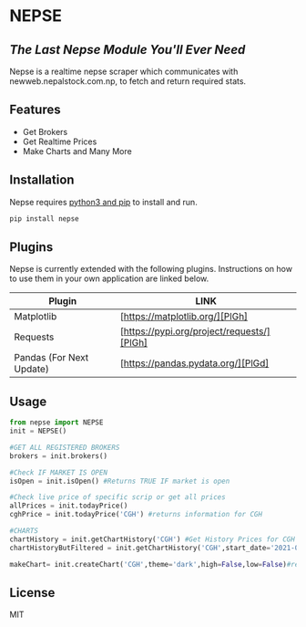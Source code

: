 # NEPSE
## _The Last Nepse Module You'll Ever Need_

Nepse is a realtime nepse scraper which communicates with newweb.nepalstock.com.np, to fetch and return required stats.


## Features

- Get Brokers
- Get Realtime Prices
- Make Charts and Many More



## Installation

Nepse requires [python3 and pip](http://python.org/) to install and run.

```sh
pip install nepse
```


## Plugins

Nepse is currently extended with the following plugins.
Instructions on how to use them in your own application are linked below.

| Plugin | LINK |
| ------ | ------ |
| Matplotlib | [https://matplotlib.org/][PlGh]|
| Requests | [https://pypi.org/project/requests/][PlGh] |
| Pandas (For Next Update) | [https://pandas.pydata.org/][PlGd] |

## Usage


```py
from nepse import NEPSE
init = NEPSE()

#GET ALL REGISTERED BROKERS
brokers = init.brokers()

#Check IF MARKET IS OPEN
isOpen = init.isOpen() #Returns TRUE IF market is open

#Check live price of specific scrip or get all prices 
allPrices = init.todayPrice()
cghPrice = init.todayPrice('CGH') #returns information for CGH

#CHARTS
chartHistory = init.getChartHistory('CGH') #Get History Prices for CGH
chartHistoryButFiltered = init.getChartHistory('CGH',start_date='2021-03-04',end_date='2021-03-07')

makeChart= init.createChart('CGH',theme='dark',high=False,low=False)#returns abspath of chart saved
```


## License

MIT

